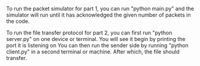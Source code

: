 To run the packet simulator for part 1, you can run "python main.py" and the simulator will run until it has acknowledged the given number of packets in the code.

To run the file transfer protocol for part 2, you can first run "python server.py" on one device or terminal. You will see it begin by printing the port it is listening on
You can then run the sender side by running "python client.py" in a second terminal or machine. After which, the file should transfer. 